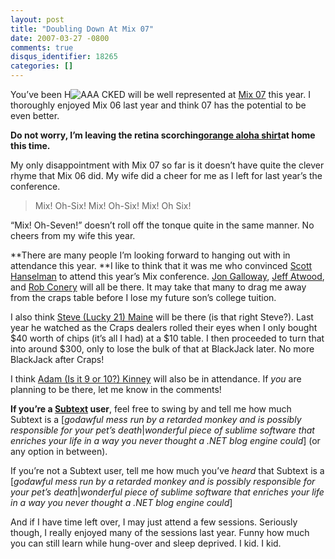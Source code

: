 ```yaml
---
layout: post
title: "Doubling Down At Mix 07"
date: 2007-03-27 -0800
comments: true
disqus_identifier: 18265
categories: []
---
```

You’ve been
H![AAA](http://haacked.com/images/haacked_com/WindowsLiveWriter/DoublingDownAtMix07_10E98/fun_cards%5B5%5D.jpg)
CKED will be well represented at [Mix
07](http://visitmix.com/ "Mix 07 website") this year. I thoroughly
enjoyed Mix 06 last year and think 07 has the potential to be even
better.

**Do not worry, I’m leaving the retina scorching**[**orange aloha
shirt**](http://haacked.com/archive/2006/03/15/SeeYouAtMix06.aspx "See You At Mix 06")**at
home this time.**

My only disappointment with Mix 07 so far is it doesn’t have quite the
clever rhyme that Mix 06 did. My wife did a cheer for me as I left for
last year’s the conference.

> Mix! Oh-Six! Mix! Oh-Six! Mix! Oh Six!

“Mix! Oh-Seven!” doesn’t roll off the tonque quite in the same manner.
No cheers from my wife this year.

**There are many people I’m looking forward to hanging out with in
attendance this year. **I like to think that it was me who convinced
[Scott Hanselman](http://hanselman.com/blog/ "Scott Hanselman") to
attend this year’s Mix conference. [Jon
Galloway](http://weblogs.asp.net/jgalloway/ "Jon Galloway"), [Jeff
Atwood](http://codinghorror.com/blog/ "CodingHorror blog"), and [Rob
Conery](http://blog.wekeroad.com/ "Rob Conery’s Blog") will all be
there. It may take that many to drag me away from the craps table before
I lose my future son’s college tuition.

I also think [Steve (Lucky 21)
Maine](http://hyperthink.net/blog/ "Steve Maine") will be there (is that
right Steve?). Last year he watched as the Craps dealers rolled their
eyes when I only bought \$40 worth of chips (it’s all I had) at a \$10
table. I then proceeded to turn that into around \$300, only to lose the
bulk of that at BlackJack later. No more BlackJack after Craps!

I think [Adam (Is it 9 or 10?)
Kinney](http://adamkinney.com/ "Adam Kinney") will also be in
attendance. If *you* are planning to be there, let me know in the
comments!

**If you’re a
[Subtext](http://subtextproject.com/ "Subtext Project Website") user**,
feel free to swing by and tell me how much Subtext is a [*godawful mess
run by a retarded monkey and is possibly responsible for your pet’s
death*|*wonderful piece of sublime software that enriches your life in a
way you never thought a .NET blog engine could*] (or any option in
between).

If you’re not a Subtext user, tell me how much you’ve *heard* that
Subtext is a [*godawful mess run by a retarded monkey and is possibly
responsible for your pet’s death*|*wonderful piece of sublime software
that enriches your life in a way you never thought a .NET blog engine
could*]

And if I have time left over, I may just attend a few sessions.
Seriously though, I really enjoyed many of the sessions last year. Funny
how much you can still learn while hung-over and sleep deprived. I kid.
I kid.

